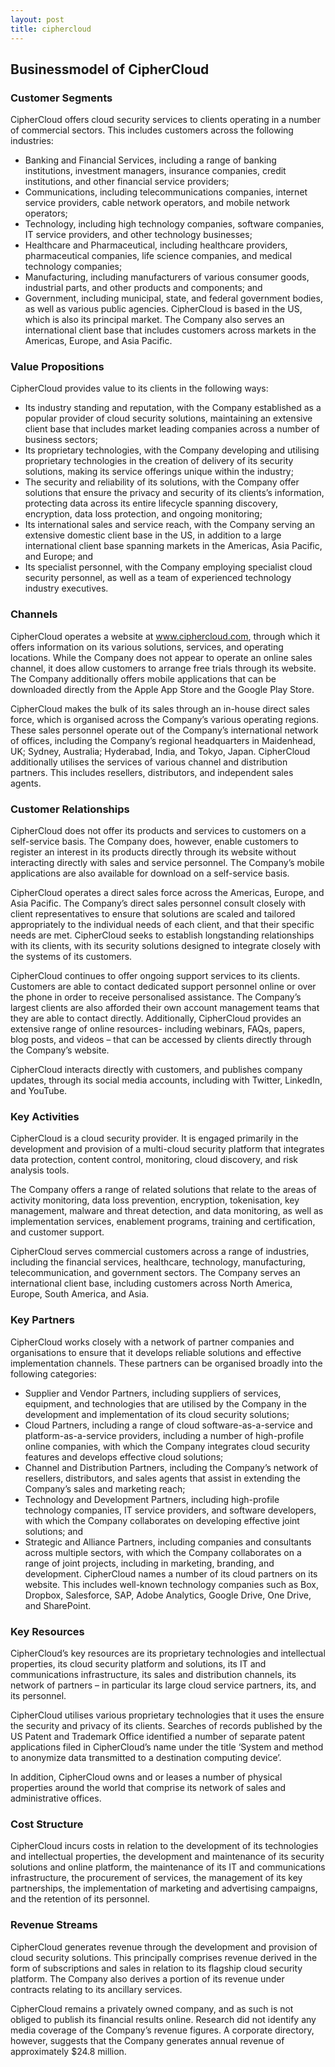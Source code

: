 ```yaml
---
layout: post
title: ciphercloud
---
```


Businessmodel of CipherCloud
-----------------------------

### Customer Segments

CipherCloud offers cloud security services to clients operating in a number of commercial sectors. This includes customers across the following industries:

 * Banking and Financial Services, including a range of banking institutions, investment managers, insurance companies, credit institutions, and other financial service providers;
* Communications, including telecommunications companies, internet service providers, cable network operators, and mobile network operators;
* Technology, including high technology companies, software companies, IT service providers, and other technology businesses;
* Healthcare and Pharmaceutical, including healthcare providers, pharmaceutical companies, life science companies, and medical technology companies;
* Manufacturing, including manufacturers of various consumer goods, industrial parts, and other products and components; and
* Government, including municipal, state, and federal government bodies, as well as various public agencies.
 CipherCloud is based in the US, which is also its principal market. The Company also serves an international client base that includes customers across markets in the Americas, Europe, and Asia Pacific.

### Value Propositions

CipherCloud provides value to its clients in the following ways:

 * Its industry standing and reputation, with the Company established as a popular provider of cloud security solutions, maintaining an extensive client base that includes market leading companies across a number of business sectors;
* Its proprietary technologies, with the Company developing and utilising proprietary technologies in the creation of delivery of its security solutions, making its service offerings unique within the industry;
* The security and reliability of its solutions, with the Company offer solutions that ensure the privacy and security of its clients’s information, protecting data across its entire lifecycle spanning discovery, encryption, data loss protection, and ongoing monitoring;
* Its international sales and service reach, with the Company serving an extensive domestic client base in the US, in addition to a large international client base spanning markets in the Americas, Asia Pacific, and Europe; and
* Its specialist personnel, with the Company employing specialist cloud security personnel, as well as a team of experienced technology industry executives.
 ### Channels

CipherCloud operates a website at www.ciphercloud.com, through which it offers information on its various solutions, services, and operating locations. While the Company does not appear to operate an online sales channel, it does allow customers to arrange free trials through its website. The Company additionally offers mobile applications that can be downloaded directly from the Apple App Store and the Google Play Store.

CipherCloud makes the bulk of its sales through an in-house direct sales force, which is organised across the Company’s various operating regions. These sales personnel operate out of the Company’s international network of offices, including the Company’s regional headquarters in Maidenhead, UK; Sydney, Australia; Hyderabad, India, and Tokyo, Japan. CipherCloud additionally utilises the services of various channel and distribution partners. This includes resellers, distributors, and independent sales agents.

### Customer Relationships

CipherCloud does not offer its products and services to customers on a self-service basis. The Company does, however, enable customers to register an interest in its products directly through its website without interacting directly with sales and service personnel. The Company’s mobile applications are also available for download on a self-service basis.

CipherCloud operates a direct sales force across the Americas, Europe, and Asia Pacific. The Company’s direct sales personnel consult closely with client representatives to ensure that solutions are scaled and tailored appropriately to the individual needs of each client, and that their specific needs are met. CipherCloud seeks to establish longstanding relationships with its clients, with its security solutions designed to integrate closely with the systems of its customers.

CipherCloud continues to offer ongoing support services to its clients. Customers are able to contact dedicated support personnel online or over the phone in order to receive personalised assistance. The Company’s largest clients are also afforded their own account management teams that they are able to contact directly. Additionally, CipherCloud provides an extensive range of online resources- including webinars, FAQs, papers, blog posts, and videos – that can be accessed by clients directly through the Company’s website.

CipherCloud interacts directly with customers, and publishes company updates, through its social media accounts, including with Twitter, LinkedIn, and YouTube.

### Key Activities

CipherCloud is a cloud security provider. It is engaged primarily in the development and provision of a multi-cloud security platform that integrates data protection, content control, monitoring, cloud discovery, and risk analysis tools.

The Company offers a range of related solutions that relate to the areas of activity monitoring, data loss prevention, encryption, tokenisation, key management, malware and threat detection, and data monitoring, as well as implementation services, enablement programs, training and certification, and customer support.

CipherCloud serves commercial customers across a range of industries, including the financial services, healthcare, technology, manufacturing, telecommunication, and government sectors. The Company serves an international client base, including customers across North America, Europe, South America, and Asia.

### Key Partners

CipherCloud works closely with a network of partner companies and organisations to ensure that it develops reliable solutions and effective implementation channels. These partners can be organised broadly into the following categories:

 * Supplier and Vendor Partners, including suppliers of services, equipment, and technologies that are utilised by the Company in the development and implementation of its cloud security solutions;
* Cloud Partners, including a range of cloud software-as-a-service and platform-as-a-service providers, including a number of high-profile online companies, with which the Company integrates cloud security features and develops effective cloud solutions;
* Channel and Distribution Partners, including the Company’s network of resellers, distributors, and sales agents that assist in extending the Company’s sales and marketing reach;
* Technology and Development Partners, including high-profile technology companies, IT service providers, and software developers, with which the Company collaborates on developing effective joint solutions; and
* Strategic and Alliance Partners, including companies and consultants across multiple sectors, with which the Company collaborates on a range of joint projects, including in marketing, branding, and development.
 CipherCloud names a number of its cloud partners on its website. This includes well-known technology companies such as Box, Dropbox, Salesforce, SAP, Adobe Analytics, Google Drive, One Drive, and SharePoint.

### Key Resources

CipherCloud’s key resources are its proprietary technologies and intellectual properties, its cloud security platform and solutions, its IT and communications infrastructure, its sales and distribution channels, its network of partners – in particular its large cloud service partners, its, and its personnel.

CipherCloud utilises various proprietary technologies that it uses the ensure the security and privacy of its clients. Searches of records published by the US Patent and Trademark Office identified a number of separate patent applications filed in CipherCloud’s name under the title ‘System and method to anonymize data transmitted to a destination computing device’.

In addition, CipherCloud owns and or leases a number of physical properties around the world that comprise its network of sales and administrative offices.

### Cost Structure

CipherCloud incurs costs in relation to the development of its technologies and intellectual properties, the development and maintenance of its security solutions and online platform, the maintenance of its IT and communications infrastructure, the procurement of services, the management of its key partnerships, the implementation of marketing and advertising campaigns, and the retention of its personnel.

### Revenue Streams

CipherCloud generates revenue through the development and provision of cloud security solutions. This principally comprises revenue derived in the form of subscriptions and sales in relation to its flagship cloud security platform. The Company also derives a portion of its revenue under contracts relating to its ancillary services.

CipherCloud remains a privately owned company, and as such is not obliged to publish its financial results online. Research did not identify any media coverage of the Company’s revenue figures. A corporate directory, however, suggests that the Company generates annual revenue of approximately $24.8 million.
